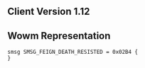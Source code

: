 ## Client Version 1.12

## Wowm Representation
```rust,ignore
smsg SMSG_FEIGN_DEATH_RESISTED = 0x02B4 {
}

```
